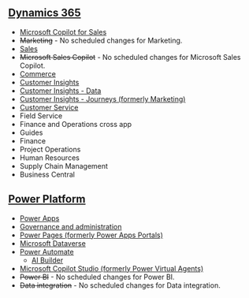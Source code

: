 ## [Dynamics 365](./2024---Release-Wave-1/Dynamics-365.md)


- [Microsoft Copilot for Sales](./2024---Release-Wave-1/Dynamics-365/Microsoft-Copilot-for-Sales.md)
- ~~Marketing~~ - No scheduled changes for Marketing.
- [Sales](./2024---Release-Wave-1/Dynamics-365/Sales.md)
- ~~Microsoft Sales Copilot~~ - No scheduled changes for Microsoft Sales Copilot.
- [Commerce](./2024---Release-Wave-1/Dynamics-365/Commerce.md)
- [Customer Insights](./2024---Release-Wave-1/Dynamics-365/Customer-Insights.md)
- [Customer Insights - Data](./2024---Release-Wave-1/Dynamics-365/Customer-Insights---Data.md)
- [Customer Insights - Journeys (formerly Marketing)](./2024---Release-Wave-1/Dynamics-365/Customer-Insights-(Journeys).md)
- [Customer Service](./2024---Release-Wave-1/Dynamics-365/Customer-Service.md)
- Field Service
- Finance and Operations cross app
- Guides
- Finance
- Project Operations
- Human Resources
- Supply Chain Management
- Business Central

## [Power Platform](./2024---Release-Wave-1/Power-Platform.md)

- [Power Apps](./2024---Release-Wave-1/Power-Platform/Power-Apps.md)
- [Governance and administration](./2024---Release-Wave-1/Power-Platform/Governance-and-administration.md)
- [Power Pages (formerly Power Apps Portals)](./2024---Release-Wave-1/Power-Platform/Power-Pages.md)
- [Microsoft Dataverse](./2024---Release-Wave-1/Power-Platform/Microsoft-Dataverse.md)
- [Power Automate](./2024---Release-Wave-1/Power-Platform/Power-Automate.md)
  - [AI Builder](./2024---Release-Wave-1/Power-Platform/Power-Automate/AI-Builder.md)
- [Microsoft Copilot Studio (formerly Power Virtual Agents)](./2024---Release-Wave-1/Power-Platform/Microsoft-Copilot-Studio.md)
- ~~Power BI~~ - No scheduled changes for Power BI.
- ~~Data integration~~ - No scheduled changes for Data integration.